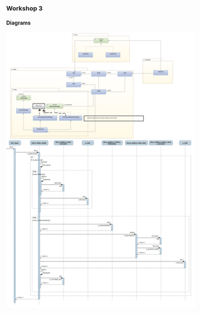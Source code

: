 ### Workshop 3

#### Diagrams
![alt text](https://github.com/tn222gf/1DV607/blob/master/ws3/BlackJack_class_diagram.png "ws3 Updated class diagram")
![alt text](https://github.com/tn222gf/1DV607/blob/master/ws3/BlackJack_Stand_sequencediagram.png "ws3 sequence diagram")